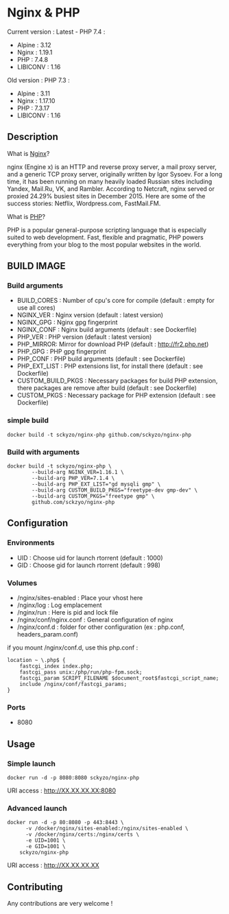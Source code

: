 # Nginx & PHP

Current version : Latest - PHP 7.4 :
* Alpine : 3.12
* Nginx : 1.19.1
* PHP : 7.4.8
* LIBICONV : 1.16

Old version : PHP 7.3 :
* Alpine : 3.11
* Nginx : 1.17.10
* PHP : 7.3.17
* LIBICONV : 1.16

## Description
What is [Nginx](http://nginx.org)?

nginx (Engine x) is an HTTP and reverse proxy server, a mail proxy server, and a generic TCP proxy server, originally written by Igor Sysoev. For a long time, it has been running on many heavily loaded Russian sites including Yandex, Mail.Ru, VK, and Rambler. According to Netcraft, nginx served or proxied 24.29% busiest sites in December 2015. Here are some of the success stories: Netflix, Wordpress.com, FastMail.FM.

What is [PHP](https://secure.php.net/)?

PHP is a popular general-purpose scripting language that is especially suited to web development.
Fast, flexible and pragmatic, PHP powers everything from your blog to the most popular websites in the world.


## BUILD IMAGE
### Build arguments
* BUILD_CORES : Number of cpu's core for compile (default : empty for use all cores)
* NGINX_VER : Nginx version (default : latest version)
* NGINX_GPG : Nginx gpg fingerprint
* NGINX_CONF : Nginx build arguments (default : see Dockerfile)
* PHP_VER : PHP version (default : latest version)
* PHP_MIRROR: Mirror for download PHP (default : http://fr2.php.net)
* PHP_GPG : PHP gpg fingerprint
* PHP_CONF : PHP build arguments (default : see Dockerfile)
* PHP_EXT_LIST : PHP extensions list, for install there (default : see Dockerfile)
* CUSTOM_BUILD_PKGS : Necessary packages for build PHP extension, there packages are remove after build (default : see Dockerfile)
* CUSTOM_PKGS : Necessary package for PHP extension (default : see Dockerfile)

### simple build
```shell
docker build -t sckyzo/nginx-php github.com/sckyzo/nginx-php
```

### Build with arguments
```shell
docker build -t sckyzo/nginx-php \
        --build-arg NGINX_VER=1.16.1 \
        --build-arg PHP_VER=7.1.4 \
        --build-arg PHP_EXT_LIST="gd mysqli gmp" \
        --build-arg CUSTOM_BUILD_PKGS="freetype-dev gmp-dev" \
        --build-arg CUSTOM_PKGS="freetype gmp" \
        github.com/sckzyo/nginx-php
```


## Configuration
### Environments
* UID : Choose uid for launch rtorrent (default : 1000)
* GID : Choose gid for launch rtorrent (default : 998)

### Volumes
* /nginx/sites-enabled : Place your vhost here
* /nginx/log : Log emplacement
* /nginx/run : Here is pid and lock file
* /nginx/conf/nginx.conf : General configuration of nginx
* /nginx/conf.d : folder for other configuration (ex : php.conf, headers_param.conf)

if you mount /nginx/conf.d, use this php.conf :
```shell
location ~ \.php$ {
    fastcgi_index index.php;
    fastcgi_pass unix:/php/run/php-fpm.sock;
    fastcgi_param SCRIPT_FILENAME $document_root$fastcgi_script_name;
    include /nginx/conf/fastcgi_params;
}
```

### Ports
* 8080


## Usage
### Simple launch
```shell
docker run -d -p 8080:8080 sckyzo/nginx-php
```
URI access : http://XX.XX.XX.XX:8080

### Advanced launch
```shell
docker run -d -p 80:8080 -p 443:8443 \
	  -v /docker/nginx/sites-enabled:/nginx/sites-enabled \
      -v /docker/nginx/certs:/nginx/certs \
	  -e UID=1001 \
	  -e GID=1001 \
	sckyzo/nginx-php
```
URI access : http://XX.XX.XX.XX

## Contributing
Any contributions are very welcome !
